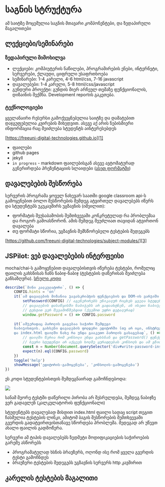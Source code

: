 # საგნის სტრუქტურა
ამ საიტზე მოცემულია საგნის მთავარი კომპონენტები, და ზედაპირული მაგალითები


## ლექციები/სემინარები

### ზედაპირული მიმოხილვა
- ლექციები: კომპიუტერის ნაწილები, პროგრამირების ენები, ინტერნეტი, სერვერები, ქლაუდი, ციფრული უსაფრთხოება
- სემინარები: 1-4 კარელი, 4-6 html/css, 7-16 javascript
- დავალებები: 1-4 კარელი, 5-8 html/css/javascript
- გუნდური პროექტი: გუნდის მიერ არჩეულ თემაზე ფუნქციონალის, დიზაინის შექმნა. Development reportის გაკეთება.

### ტექნოლოგიები
ყველანაირი რესურსი გამოქვეყნებულია საიტზე და დამატებით დაჯგუფებულია კვირების მიხედვით.  ასევე აქ არის ნებისმიერი ინფორმაცია რაც შეიძლება სტუდენტს აინტერესებდეს

[https://freeuni-digital-technologies.github.io][1]

- ფაილები
- github pages
- jekyll
- `in progress` - markdown ფაილებისგან ასევე ავტომატურად გენერირდება პრეზენტაციის სლაიდები ([ასეთ ფორმატში][2])


## დავალებების შესწორება
სერვერის პროგრამა ყოველ ნახევარ საათში google classroom api-ს გამოყენებით ბოლო შესწორების შემდეგ ატვირთულ დავალებებს იწერს და სტუდენტებს უკუკავშირს უგზავნის (იმეილით):

- ფორმატის შეუსაბამობის შემთხვევაში კონკრეტულად რა პრობლემაა და როგორ გამოასწორონ. ამის შემდეგ შეუძლიათ თავიდან ატვირთონ დავალება
- თუ ფორმატი სწორია, უგზავნის შემსწორებელი ტესტების შედეგებს

[https://github.com/freeuni-digital-technologies/subject-modules/][3]



## JSPilot: ვებ დავალებების ინტერფეისი
mocha/chai-ს გამოყენებით დავალებისთვის იწერება ტესტები, რომელიც ფაილის გახსნისას ჩანს ნაბიჯ-ნაბიჯ (ტესტების დაწერისას შეიძლება განსაზღვრა). [სრული კოდი][4]

```js
describe(`მინი კალკულატორი`, () => {
	CONFIG.hints = 'on'	
	it(`ამ დავალების მიზანია ჯავასკრიპტის ფუნქციების და DOM-ის ვარჯიში.`)
		setPassword(CONFIG) // აგენერირებს უნიკალურ რიცხვს ყველა სტუდენტისთვის. ეს იმისთვისაა რომ 
		// დავალების დასაწყისში ნაბიჯებს არ გადაახტნენ, ან ისეთი ნაბიჯები გააკეთონ რასაც
		// ტესტით ვერ შევამოწმებდით (ქვემოთ უფრო დეტალურად)
		window.getPassword = () => CONFIG.password
	
	it(`ამჯერადაც პაროლის გაგებაა საჭირო შემდეგი
	ნაბიჯისთვის. გახსენი დავალების ფოლდერი ედიტორში (თუ არ იცი, ინსტრუქცია ქვემოთაა)
	და index.html ფაილში ნახე რა უნდა გააკეთო პაროლის გასაგებად`, () => {
		// ფაილში წერია რომ კონსოლი უნდა გახსნან და getPassword() ფუნქცია გამოიძახონ
		// ბევრი სტუდენტი არ აქცევს ხოლმე ყურადღებას კონსოლს და ამ გზით "ვაიძულებ" ივარჯიშონ 
		const n = Number(document.querySelector('div#write-password-inside').innerText)
		expect(n).eql(CONFIG.password)
	})
	toggle('help')
	showMessage('ედიტორის-გამოყენება', 'კონსოლის-გამოყენება')
})
```

ეს კოდი სტუდენტებისთვის შემდეგნაირად გამოჩნდებოდა:

![][image-1]

სანამ მეორე ტესტში დაწერილი პირობა არ შესრულდება, შემდეგ ნაბიჯზე  ვერ გადავლენ (კალკულატორის ფუნქციონალი)

სტუდენტებს დავალებად მისდით index.html ფაილი სადაც script თეგით ჩასმულია ტესტების ლინკი, ამიტომ ბაგის შესწორების შემთხვევაში გვერდის გადატვირთვისთანავე სწორდება პრობლემა. შედეგად არ უწევთ ახალი ფაილის გადმოწერა.


სერვერი ამ ტიპის დავალებებს ზედმეტი მოდიფიკაციების საჭიროების გარეშე ასწორებს
-  პროგრამატულად ხსნის ბრაუზერს, ოღონდ ისე რომ ყველა გვერდის ტესტი გამოჩნდეს
- ბრაუზერი ტესტების შედეგებს უგზავნის სერვერს http კავშირით



## კარელის ტესტების მაგალითი
<script src="https://emgithub.com/embed.js?target=https%3A%2F%2Fgithub.com%2Ffreeuni-digital-technologies%2Fsubject-modules%2Fblob%2Fmain%2Fdt-homeworks%2Fhw1%2Fhw1tester.js&style=github&showBorder=on&showFileMeta=on&showCopy=on&fetchFromJsDelivr=on"></script>


[1]:	https://freeuni-digital-technologies.github.io
[2]:	https://revealjs.com/demo/
[3]:	https://github.com/freeuni-digital-technologies/subject-modules/
[4]:	https://github.com/freeuni-digital-technologies/webHwInterface/blob/master/homeworks/hw6/tests.js

[image-1]:	./webhw_example.png